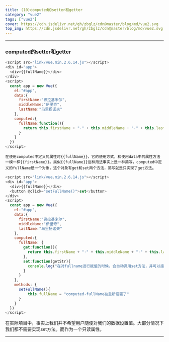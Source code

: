 ```yaml
---
title: (10)computed的setter和getter
category: "vue2"
tags: ["vue2"]
cover: https://cdn.jsdelivr.net/gh/zbglz/cdn@master/blog/md/vue2.svg
top_img: https://cdn.jsdelivr.net/gh/zbglz/cdn@master/blog/md/vue2.svg
---
```


***

### computed的setter和getter


```js vue2
<script src="link/vue.min.2.6.14.js"></script>
<div id="app">
  <div>{{fullName}}</div>
</div>
<script>
  const app = new Vue({
    el:"#app",
    data:{
      firstName:"弗拉基米尔",
      middleName:"伊里奇",
      lastName:"乌里扬诺夫"
    },
    computed:{
      fullName:function(){
        return this.firstName + "·" + this.middleName + "·" + this.lastName
      }
    }
  })
</script>
```



`在使用computed中定义的属性时{{fullName}}，它的使用方式，和使用data中的属性方法一模一样{{firstName}}。类似{{fullName}}这种用法事实上是一种简写，computed中定义的fullName是一个对象，这个对象有get和set两个方法，简写就是只实现了get方法`。


```js vue2
<script src="link/vue.min.2.6.14.js"></script>
<div id="app">
  <div>{{fullName}}</div>
  <button @click="setFullName()">set</button>
</div>
<script>
  const app = new Vue({
    el:"#app",
    data:{
      firstName:"弗拉基米尔",
      middleName:"伊里奇",
      lastName:"乌里扬诺夫"
    },
    computed:{
      fullName: {
        get:function(){
          return this.firstName + "·" + this.middleName + "·" + this.lastName
        },
        set:function(getStr){
          console.log("在对fullname进行赋值的时候，会自动调用set方法，并可以接收参数:"+getStr)
        }
      }
    },
    methods: {
      setFullName(){
          this.fullName = "computed-fullName被重新设置了"
      }
    }
  })
</script>
```


在实际项目中，事实上我们并不希望用户随便对我们的数据设置值。大部分情况下我们都不需要实现set方法。而作为一个只读属性。


***